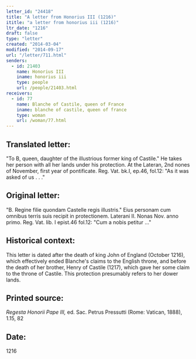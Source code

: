 ```yaml
---
letter_id: "24418"
title: "A letter from Honorius III (1216)"
ititle: "a letter from honorius iii (1216)"
ltr_date: "1216"
draft: false
type: "letter"
created: "2014-03-04"
modified: "2014-09-17"
url: "/letter/711.html"
senders:
  - id: 21403
    name: Honorius III
    iname: honorius iii
    type: people
    url: /people/21403.html
receivers:
  - id: 77
    name: Blanche of Castile, queen of France
    iname: blanche of castile, queen of france
    type: woman
    url: /woman/77.html
---
```

<h2> Translated letter:</h2>"To B, queen, daughter of the illustrious former king of Castile."
He takes her person with all her lands under his protection.
At the Lateran, 2nd nones of November, first year of pontificate.
Reg. Vat. bk.I, ep.46, fol.12:  "As it was asked of us . . ."
<h2 class="mt-4"> Original letter:</h2>"B. Regine filie quondam Castelle regis illustris."
Eius personam cum omnibus terris suis recipit in protectionem.
Laterani II.  Nonas Nov. anno primo.
Reg. Vat. lib. I epist.46 fol.12:  "Cum a nobis petitur ..."
<h2 class="mt-4"> Historical context:</h2>This letter is dated after the death of king John of England (October 1216), which effectively ended Blanche's claims to the English throne, and before the death of her brother, Henry of Castile (1217), which gave her some claim to the throne of Castile.  This protection presumably refers to her dower lands.
<h2 class="mt-4"> Printed source:</h2><p><em>Regesta Honorii Pape III,</em> ed. Sac. Petrus Pressutti (Rome: Vatican, 1888), 1.15, 82</p><h2 class="mt-4"> Date:</h2>1216